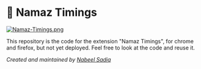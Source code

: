 # 🕋 Namaz Timings

[![Namaz-Timings.png](https://i.postimg.cc/JzGVrPrn/Namaz-Timings.png)](https://github.com/nabeel-sadiq/namaz-timings)

This repository is the code for the extension "Namaz Timings", for chrome and firefox, but not yet deployed. Feel free to look at the code and reuse it.

_Created and maintained by [Nabeel Sadiq](https://github.com/nabeel-sadiq)_
